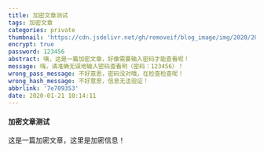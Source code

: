 ```yaml
---
title: 加密文章测试
tags: 加密文章
categories: private
thumbnail: 'https://cdn.jsdelivr.net/gh/removeif/blog_image/img/2020/20200121101729.png'
encrypt: true
password: 123456
abstract: 咦，这是一篇加密文章，好像需要输入密码才能查看呢！
message: 嗨，请准确无误地输入密码查看哟（密码：123456）！
wrong_pass_message: 不好意思，密码没对哦，在检查检查呢！
wrong_hash_message: 不好意思，信息无法验证！
abbrlink: '7e709353'
date: 2020-01-21 10:14:11
---
```


#### 加密文章测试

这是一篇加密文章，这里是加密信息！